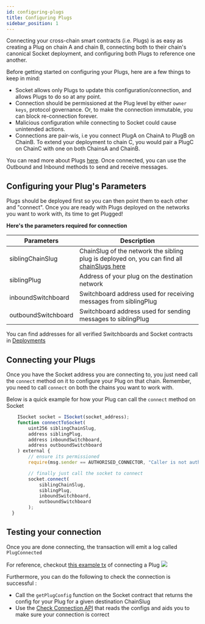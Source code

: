 ```yaml
---
id: configuring-plugs
title: Configuring Plugs
sidebar_position: 1
---
```

Connecting your cross-chain smart contracts (i.e. Plugs) is as easy as creating a Plug on chain A and chain B, connecting both to their chain's canonical Socket deployment, and configuring both Plugs to reference one another. 

Before getting started on configuring your Plugs, here are a few things to keep in mind: 
- Socket allows only Plugs to update this configuration/connection, and allows Plugs to do so at any point. 
- Connection should be permissioned at the Plug level by either `owner keys`, protocol governance. Or, to make the connection immutable, you can block re-connection forever. 
- Malicious configuration while connecting to Socket could cause unintended actions.
- Connections are pair-wis, i.e you connect PlugA on ChainA to PlugB on ChainB. To extend your deployment to chain C, you would pair a PlugC on ChainC with one on both ChainsA and ChainB.

You can read more about Plugs [here](../../Learn/Components/Plugs.md). Once connected, you can use the Outbound and Inbound methods to send and receive messages.

## Configuring your Plug's Parameters

Plugs should be deployed first so you can then point them to each other and "connect". Once you are ready with Plugs deployed on the networks you want to work with, its time to get Plugged!

**Here's the parameters required for connection**

| Parameters | Description |
| --- | --- |
| siblingChainSlug | ChainSlug of the network the sibling plug is deployed on, you can find all [chainSlugs here](../DeploymentsSection/Deployments.mdx) |
| siblingPlug | Address of your plug on the destination network |
| inboundSwitchboard | Switchboard address used for receiving messages from siblingPlug |
| outboundSwitchboard | Switchboard address used for sending messages to siblingPlug |

You can find addresses for all verified Switchboards and Socket contracts in [Deployments](../DeploymentsSection/Deployments.mdx)

## Connecting your Plugs

Once you have the Socket address you are connecting to, you just need call the `connect` method on it to configure your Plug on that chain. Remember, you need to call `connect` on both the chains you want to work with.

Below is a quick example for how your Plug can call the `connect` method on Socket

```javascript
    ISocket socket = ISocket(socket_address);
    function connectToSocket(
        uint256 siblingChainSlug,
        address siblingPlug,
        address inboundSwitchboard,
        address outboundSwitchboard
    ) external {
        // ensure its permissioned
        require(msg.sender == AUTHORISED_CONNECTOR, "Caller is not authorised to make make connections");

        // finally just call the socket to connect 
        socket.connect(
            siblingChainSlug,
            siblingPlug,
            inboundSwitchboard,
            outboundSwitchboard
        );
  }
```
<!-- // TODO: Need to link alotta things below -->

## Testing your connection
Once you are done connecting, the transaction will emit a log called `PlugConnected`

For reference, checkout [this example tx](https://goerli.etherscan.io/tx/0x37040ec23ae744c8e4ea2961ceae8a4f32abaf04cc112c017089e95ceefb1653#eventlog) of connecting a Plug
<img src="/img/plug-connected.png" />

Furthermore, you can do the following to check the connection is successful :
- Call the `getPlugConfig` function on the Socket contract that returns the config for your Plug for a given destination ChainSlug
- Use the [Check Connection API](../APIReference/CheckConnection.md) that reads the configs and aids you to make sure your connection is correct

<!-- // TODO: ADD GIF; ITs time to send it -->